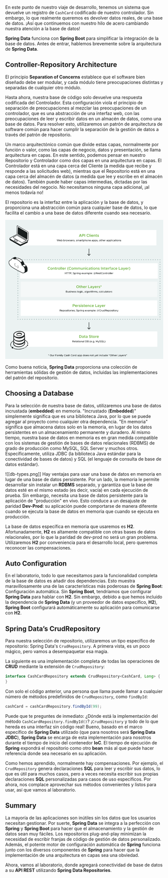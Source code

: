 En este punto de nuestro viaje de desarrollo, tenemos un sistema que devuelve un registro de `CashCard` codificado de nuestro controlador. Sin embargo, lo que realmente queremos es devolver datos reales, de una base de datos. ¡Así que continuemos con nuestro hilo de acero cambiando nuestra atención a la base de datos!

**Spring Data** funciona con **Spring Boot** para simplificar la integración de la base de datos. Antes de entrar, hablemos brevemente sobre la arquitectura de **Spring Data**.

## Controller-Repository Architecture

El principio **Separation of Concerns** establece que el software bien diseñado debe ser modular, y cada módulo tiene preocupaciones distintas y separadas de cualquier otro módulo.

Hasta ahora, nuestra base de código solo devuelve una respuesta codificada del Controlador. Esta configuración viola el principio de separación de preocupaciones al mezclar las preocupaciones de un controlador, que es una abstracción de una interfaz web, con las preocupaciones de leer y escribir datos en un almacén de datos, como una base de datos. Para resolver esto, utilizaremos un patrón de arquitectura de software común para hacer cumplir la separación de la gestión de datos a través del patrón de repositorio.

Un marco arquitectónico común que divide estas capas, normalmente por función o valor, como las capas de negocio, datos y presentación, se llama arquitectura en capas. En este sentido, podemos pensar en nuestro Repositorio y Controlador como dos capas en una arquitectura en capas. El Controlador está en una capa cerca del Cliente (a medida que recibe y responde a las solicitudes web), mientras que el Repositorio está en una capa cerca del almacén de datos (a medida que lee y escribe en el almacén de datos). También puede haber capas intermedias, dictadas por las necesidades del negocio. No necesitamos ninguna capa adicional, ¡al menos todavía no!

El repositorio es la interfaz entre la aplicación y la base de datos, y proporciona una abstracción común para cualquier base de datos, lo que facilita el cambio a una base de datos diferente cuando sea necesario.

<img src="https://github.com/palmerovicdev/spring-certified-professional-course-es/blob/main/99-Assets/layers.png">

Como buena noticia, **Spring Data** proporciona una colección de herramientas sólidas de gestión de datos, incluidas las implementaciones del patrón del repositorio.

## Choosing a Database
Para la selección de nuestra base de datos, utilizaremos una base de datos incrustada (**embedded**) en memoria. "Incrustado (**Embedded**)" simplemente significa que es una biblioteca Java, por lo que se puede agregar al proyecto como cualquier otra dependencia. "En memoria" significa que almacena datos solo en la memoria, en lugar de los datos persistentes en un almacenamiento permanente y duradero. Al mismo tiempo, nuestra base de datos en memoria es en gran medida compatible con los sistemas de gestión de bases de datos relacionales (RDBMS) de grado de producción como MySQL, SQL Server y muchos otros. Específicamente, utiliza JDBC (la biblioteca Java estándar para la conectividad de bases de datos) y SQL (el lenguaje de consulta de base de datos estándar).

![[db-types.png]]
Hay ventajas para usar una base de datos en memoria en lugar de una base de datos persistente. Por un lado, la memoria le permite desarrollar sin instalar un **RDBMS** separado, y garantiza que la base de datos esté en el mismo estado (es decir, vacía) en cada ejecución de prueba. Sin embargo, necesita una base de datos persistente para la aplicación de "producción" en vivo. Esto conduce a un desajuste de paridad **Dev-Prod**: su aplicación puede comportarse de manera diferente cuando se ejecuta la base de datos en memoria que cuando se ejecuta en producción.

La base de datos específica en memoria que usaremos es **H2**. Afortunadamente, **H2** es altamente compatible con otras bases de datos relacionales, por lo que la paridad de dev-prod no será un gran problema. Utilizaremos **H2** por conveniencia para el desarrollo local, pero queremos reconocer las compensaciones.

## Auto Configuration

En el laboratorio, todo lo que necesitamos para la funcionalidad completa de la base de datos es añadir dos dependencias. Esto muestra maravillosamente una de las características más poderosas de **Spring Boot**: Configuración automática. Sin **Spring Boot**, tendríamos que configurar **Spring Data** para hablar con **H2**. Sin embargo, debido a que hemos incluido la dependencia de **Spring Data** (y un proveedor de datos específico, **H2**), **Spring Boot** configurará automáticamente su aplicación para comunicarse con **H2**.

## Spring Data’s CrudRepository

Para nuestra selección de repositorio, utilizaremos un tipo específico de repositorio: Spring Data's `CrudRepository`. A primera vista, es un poco mágico, pero vamos a desempaquetar esa magia.

La siguiente es una implementación completa de todas las operaciones de **CRUD** mediante la extensión de `CrudRepository`:
```java
interface CashCardRepository extends CrudRepository<CashCard, Long> {
}
```

Con solo el código anterior, una persona que llama puede llamar a cualquier número de métodos predefinidos de `CrudRepository`, como `findById`:

```java
cashCard = cashCardRepository.findById(99);
```

Puede que te preguntes de inmediato: ¿Dónde está la implementación del método `CashCardRepository.findById()`? ¡`CrudRepository` y todo de lo que hereda es una interfaz sin código real! Bueno, basado en el marco específico de **Spring Data** utilizado (que para nosotros será **Spring Data JDBC**), **Spring Data** se encarga de esta implementación para nosotros durante el tiempo de inicio del contenedor **IoC**. El tiempo de ejecución de **Spring** expondrá el repositorio como otro **bean** más al que puede hacer referencia donde sea necesario en su aplicación.

Como hemos aprendido, normalmente hay compensaciones. Por ejemplo, el `CrudRepository` genera declaraciones **SQL** para leer y escribir sus datos, lo que es útil para muchos casos, pero a veces necesita escribir sus propias declaraciones **SQL** personalizadas para casos de uso específicos. Por ahora, nos complace aprovechar sus métodos convenientes y listos para usar, así que vamos al laboratorio.

## Summary

La mayoría de las aplicaciones son inútiles sin los datos que los usuarios necesitan gestionar. Por suerte, **Spring Data** se integra a la perfección con **Spring** y **Spring Boot** para hacer que el almacenamiento y la gestión de datos sean muy fáciles. Los repositorios plug-and-play minimizan la necesidad de escribir franjas de código de gestión de datos personalizado. Además, el potente motor de configuración automática de **Spring** funciona junto con los diversos componentes de **Spring** para hacer que la implementación de una arquitectura en capas sea una obviedad.

Ahora, vamos al laboratorio, donde agregará conectividad de base de datos a su **API REST** utilizando **Spring Data Repositories**.
